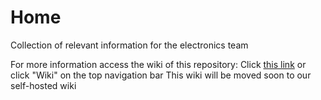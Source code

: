 # Home
Collection of relevant information for the electronics team

For more information access the wiki of this repository:
Click [this link](https://github.com/CSI-Rockets-Eletronics/Home/wiki) or click "Wiki" on the top navigation bar
This wiki will be moved soon to our self-hosted wiki
